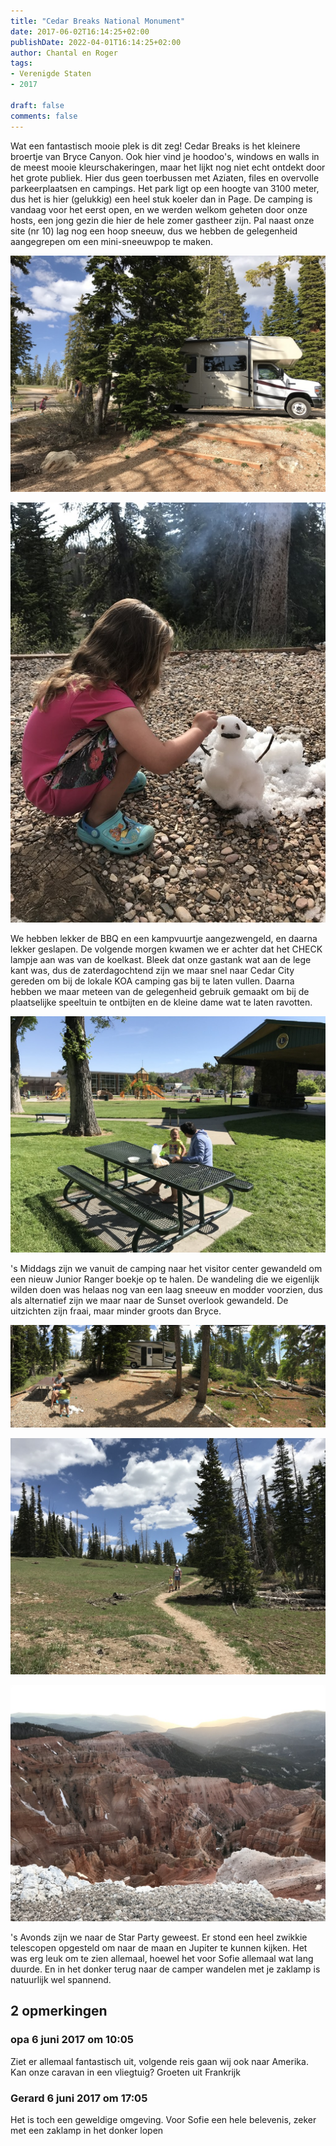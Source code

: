 ```yaml
---
title: "Cedar Breaks National Monument"
date: 2017-06-02T16:14:25+02:00
publishDate: 2022-04-01T16:14:25+02:00
author: Chantal en Roger
tags:
- Verenigde Staten
- 2017

draft: false
comments: false
---
```


Wat een fantastisch mooie plek is dit zeg! Cedar Breaks is het kleinere broertje van Bryce Canyon. Ook hier vind je hoodoo's, windows en walls in de meest mooie kleurschakeringen, maar het lijkt nog niet echt ontdekt door het grote publiek. Hier dus geen toerbussen met Aziaten, files en overvolle parkeerplaatsen en campings. Het park ligt op een hoogte van 3100 meter, dus het is hier (gelukkig) een heel stuk koeler dan in Page. De camping is vandaag voor het eerst open, en we werden welkom geheten door onze hosts, een jong gezin die hier de hele zomer gastheer zijn. Pal naast onze site (nr 10) lag nog een hoop sneeuw, dus we hebben de gelegenheid aangegrepen om een mini-sneeuwpop te maken.

![Cedar Breaks](./images/IMG_12354.jpg)

![Cedar Breaks](./images/IMG_12384.jpg)

We hebben lekker de BBQ en een kampvuurtje aangezwengeld, en daarna lekker geslapen. De volgende morgen kwamen we er achter dat het CHECK lampje aan was van de koelkast. Bleek dat onze gastank wat aan de lege kant was, dus de zaterdagochtend zijn we maar snel naar Cedar City gereden om bij de lokale KOA camping gas bij te laten vullen. Daarna hebben we maar meteen van de gelegenheid gebruik gemaakt om bij de plaatselijke speeltuin te ontbijten en de kleine dame wat te laten ravotten.

![Cedar Breaks](./images/IMG_12554.jpg)

's Middags zijn we vanuit de camping naar het visitor center gewandeld om een nieuw Junior Ranger boekje op te halen. De wandeling die we eigenlijk wilden doen was helaas nog van een laag sneeuw en modder voorzien, dus als alternatief zijn we maar naar de Sunset overlook gewandeld. De uitzichten zijn fraai, maar minder groots dan Bryce.

![Cedar Breaks](./images/IMG_12714.jpg)

![Cedar Breaks](./images/IMG_12734.jpg)

![Cedar Breaks](./images/IMG_12814.jpg)

's Avonds zijn we naar de Star Party geweest. Er stond een heel zwikkie telescopen opgesteld om naar de maan en Jupiter te kunnen kijken. Het was erg leuk om te zien allemaal, hoewel het voor Sofie allemaal wat lang duurde. En in het donker terug naar de camper wandelen met je zaklamp is natuurlijk wel spannend.

## 2 opmerkingen

### opa 6 juni 2017 om 10:05

Ziet er allemaal fantastisch uit, volgende reis gaan wij ook naar Amerika. Kan onze caravan in een vliegtuig?
Groeten uit Frankrijk

### Gerard 6 juni 2017 om 17:05

Het is toch een geweldige omgeving. Voor Sofie een hele belevenis, zeker met een zaklamp in het donker lopen

